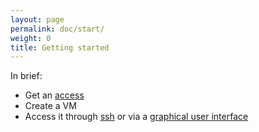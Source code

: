 ```yaml
---
layout: page
permalink: doc/start/
weight: 0
title: Getting started
---
```


In brief:

* Get an [access](../access/)
* Create a VM
* Access it through [ssh](../ssh/) or via a [graphical user interface](../gui/)
